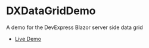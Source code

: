 # DXDataGridDemo
A demo for the DevExpress Blazor server side data grid

* [Live Demo](http://siteauditor.net/dxdatagriddemo/MasterDetail)
